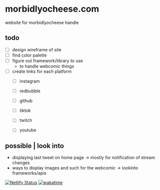 # morbidlyocheese.com
website for morbidlyocheese handle

todo
---
- [ ] design wireframe of site
- [ ] find color palette
- [ ] figure out framework/library to use
    - to handle webcomic things
- [ ] create links for each platform
    - [ ] instagram
    - [ ] redbubble
    - [ ] github
    - [ ] tiktok
    - [ ] twitch
    - [ ] youtube


possible | look into
---
- displaying last tweet on home page -> mostly for notification of stream changes
- ways to display images and such for the webcomic -> lookinto frameworks/apis

[![Netlify Status](https://api.netlify.com/api/v1/badges/fa4701f5-1c4a-43e1-a35f-5e742b79712c/deploy-status)](https://app.netlify.com/sites/morbidlyocheese/deploys) [![wakatime](https://wakatime.com/badge/github/morbidlyocheese/morbidlyocheese.com.svg)](https://wakatime.com/badge/github/morbidlyocheese/morbidlyocheese.com)